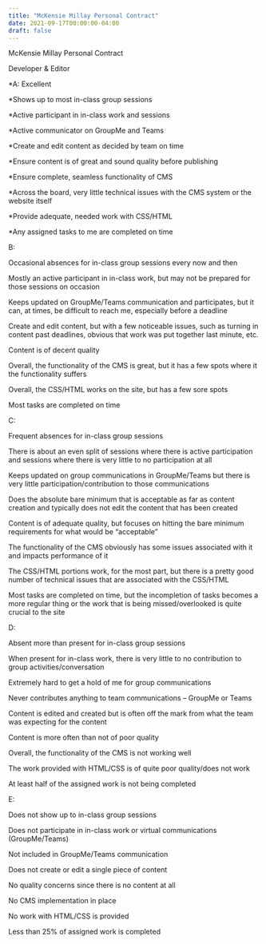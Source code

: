 ```yaml
---
title: "McKensie Millay Personal Contract"
date: 2021-09-17T00:00:00-04:00
draft: false
---
```


McKensie Millay Personal Contract  

Developer & Editor  

*A: Excellent 

  *Shows up to most in-class group sessions  

  *Active participant in in-class work and sessions  

  *Active communicator on GroupMe and Teams 

  *Create and edit content as decided by team on time  

  *Ensure content is of great and sound quality before publishing  

  *Ensure complete, seamless functionality of CMS 

  *Across the board, very little technical issues with the CMS system or the website itself 

  *Provide adequate, needed work with CSS/HTML 

  *Any assigned tasks to me are completed on time 

B:  

Occasional absences for in-class group sessions every now and then 

Mostly an active participant in in-class work, but may not be prepared for those sessions on occasion  

Keeps updated on GroupMe/Teams communication and participates, but it can, at times, be difficult to reach me, especially before a deadline 

Create and edit content, but with a few noticeable issues, such as turning in content past deadlines, obvious that work was put together last minute, etc.  

Content is of decent quality  

Overall, the functionality of the CMS is great, but it has a few spots where it the functionality suffers  

Overall, the CSS/HTML works on the site, but has a few sore spots  

Most tasks are completed on time  

C:  

Frequent absences for in-class group sessions 

There is about an even split of sessions where there is active participation and sessions where there is very little to no participation at all  

Keeps updated on group communications in GroupMe/Teams but there is very little participation/contribution to those communications  

Does the absolute bare minimum that is acceptable as far as content creation and typically does not edit the content that has been created 

Content is of adequate quality, but focuses on hitting the bare minimum requirements for what would be “acceptable”  

The functionality of the CMS obviously has some issues associated with it and impacts performance of it  

The CSS/HTML portions work, for the most part, but there is a pretty good number of technical issues that are associated with the CSS/HTML  

Most tasks are completed on time, but the incompletion of tasks becomes a more regular thing or the work that is being missed/overlooked is quite crucial to the site 

D:  

Absent more than present for in-class group sessions 

When present for in-class work, there is very little to no contribution to group activities/conversation  

Extremely hard to get a hold of me for group communications 

Never contributes anything to team communications – GroupMe or Teams 

Content is edited and created but is often off the mark from what the team was expecting for the content  

Content is more often than not of poor quality 

Overall, the functionality of the CMS is not working well  

The work provided with HTML/CSS is of quite poor quality/does not work  

At least half of the assigned work is not being completed  

E:  

Does not show up to in-class group sessions 

Does not participate in in-class work or virtual communications (GroupMe/Teams) 

Not included in GroupMe/Teams communication  

Does not create or edit a single piece of content  

No quality concerns since there is no content at all  

No CMS implementation in place  

No work with HTML/CSS is provided  

Less than 25% of assigned work is completed  

